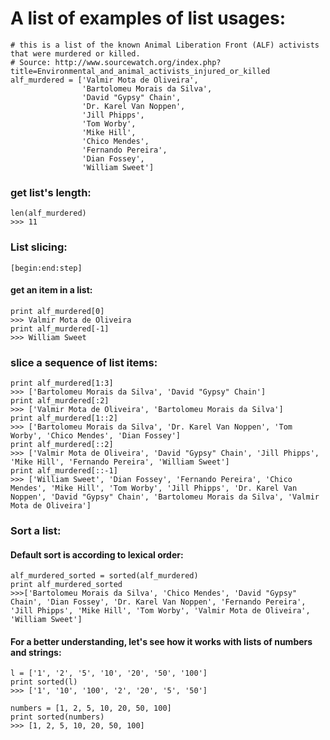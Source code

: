 # A list of examples of list usages:

```
# this is a list of the known Animal Liberation Front (ALF) activists that were murdered or killed.
# Source: http://www.sourcewatch.org/index.php?title=Environmental_and_animal_activists_injured_or_killed
alf_murdered = ['Valmir Mota de Oliveira',
                'Bartolomeu Morais da Silva',
                'David "Gypsy" Chain',
                'Dr. Karel Van Noppen',
                'Jill Phipps',
                'Tom Worby',
                'Mike Hill',
                'Chico Mendes',
                'Fernando Pereira',
                'Dian Fossey',
                'William Sweet']
```

### get list's length:
```
len(alf_murdered)
>>> 11
```

### List slicing:
```
[begin:end:step]
```

#### get an item in a list:
```
print alf_murdered[0]
>>> Valmir Mota de Oliveira
print alf_murdered[-1]
>>> William Sweet
```

### slice a sequence of list items:
```
print alf_murdered[1:3]
>>> ['Bartolomeu Morais da Silva', 'David "Gypsy" Chain']
print alf_murdered[:2]
>>> ['Valmir Mota de Oliveira', 'Bartolomeu Morais da Silva']
print alf_murdered[1::2]
>>> ['Bartolomeu Morais da Silva', 'Dr. Karel Van Noppen', 'Tom Worby', 'Chico Mendes', 'Dian Fossey']
print alf_murdered[::2]
>>> ['Valmir Mota de Oliveira', 'David "Gypsy" Chain', 'Jill Phipps', 'Mike Hill', 'Fernando Pereira', 'William Sweet']
print alf_murdered[::-1]
>>> ['William Sweet', 'Dian Fossey', 'Fernando Pereira', 'Chico Mendes', 'Mike Hill', 'Tom Worby', 'Jill Phipps', 'Dr. Karel Van Noppen', 'David "Gypsy" Chain', 'Bartolomeu Morais da Silva', 'Valmir Mota de Oliveira']
```

### Sort a list:

#### Default sort is according to lexical order:
```
alf_murdered_sorted = sorted(alf_murdered)
print alf_murdered_sorted
>>>['Bartolomeu Morais da Silva', 'Chico Mendes', 'David "Gypsy" Chain', 'Dian Fossey', 'Dr. Karel Van Noppen', 'Fernando Pereira', 'Jill Phipps', 'Mike Hill', 'Tom Worby', 'Valmir Mota de Oliveira', 'William Sweet']
```

#### For a better understanding, let's see how it works with lists of numbers and strings:
```
l = ['1', '2', '5', '10', '20', '50', '100']
print sorted(l)
>>> ['1', '10', '100', '2', '20', '5', '50']

numbers = [1, 2, 5, 10, 20, 50, 100]
print sorted(numbers)
>>> [1, 2, 5, 10, 20, 50, 100]
```
